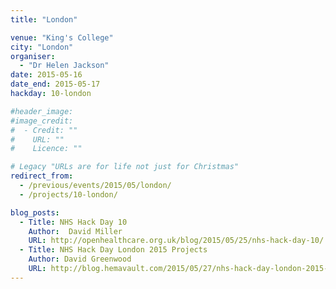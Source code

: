 ```yaml
---
title: "London"

venue: "King's College"
city: "London"
organiser:
  - "Dr Helen Jackson"
date: 2015-05-16
date_end: 2015-05-17
hackday: 10-london

#header_image: 
#image_credit: 
#  - Credit: ""
#    URL: ""
#    Licence: ""

# Legacy "URLs are for life not just for Christmas"
redirect_from:
  - /previous/events/2015/05/london/
  - /projects/10-london/

blog_posts:
  - Title: NHS Hack Day 10
    Author:  David Miller
    URL: http://openhealthcare.org.uk/blog/2015/05/25/nhs-hack-day-10/
  - Title: NHS Hack Day London 2015 Projects
    Author: David Greenwood
    URL: http://blog.hemavault.com/2015/05/27/nhs-hack-day-london-2015-projects/
---
```

